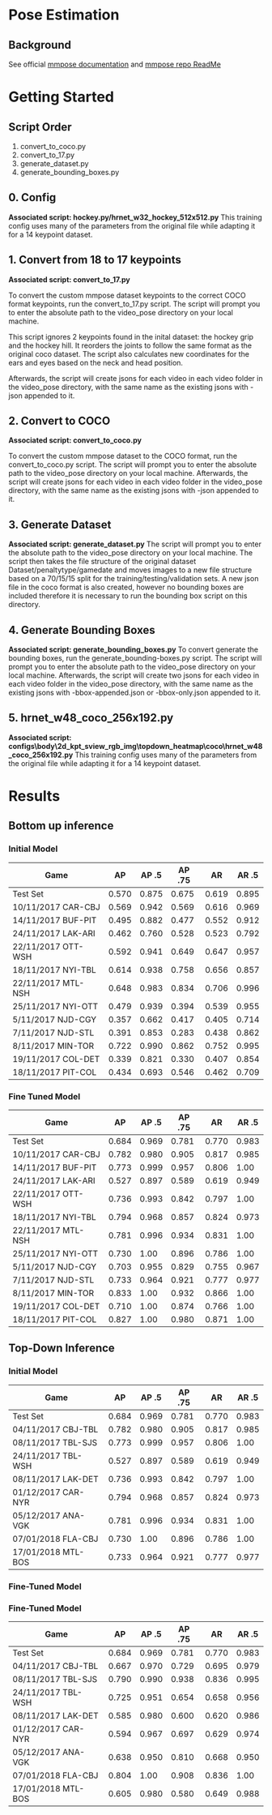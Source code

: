 # Pose Estimation

## Background
See official [mmpose documentation](https://mmpose.readthedocs.io/en/v0.29.0/) and [mmpose repo ReadMe](https://github.com/Pose-Estimation/mmpose/blob/master/README.md)

# Getting Started

## Script Order
1. convert_to_coco.py
1. convert_to_17.py
1. generate_dataset.py
1. generate_bounding_boxes.py

## 0. Config

**Associated script: hockey.py/hrnet_w32_hockey_512x512.py**
This training config uses many of the parameters from the original file while adapting it for a 14 keypoint dataset.

## 1. Convert from 18 to 17 keypoints

**Associated script: convert_to_17.py**

To convert the custom mmpose dataset keypoints to the correct COCO format keypoints, run the convert_to_17.py script. The script will prompt you to enter the absolute path to the video_pose directory on your local machine.

This script ignores 2 keypoints found in the inital dataset: the hockey grip and the hockey hill. It reorders the joints to follow the same format as the original coco dataset. The script also calculates new coordinates for the ears and eyes based on the neck and head position.

Afterwards, the script will create jsons for each video in each video folder in the video_pose directory, with the same name as the existing jsons with -json appended to it.

## 2. Convert to COCO

**Associated script: convert_to_coco.py**

To convert the custom mmpose dataset to the COCO format, run the convert_to_coco.py script. The script will prompt you to enter the absolute path to the video_pose directory on your local machine.
Afterwards, the script will create jsons for each video in each video folder in the video_pose directory, with the same name as the existing jsons with -json appended to it.

## 3. Generate Dataset

**Associated script: generate_dataset.py**
The script will prompt you to enter the absolute path to the video_pose directory on your local machine. The script then takes the file structure of the original dataset Dataset/penaltytype/gamedate and moves images to a new file structure based on a 70/15/15 split for the training/testing/validation sets. A new json file in the coco format is also created, however no bounding boxes are included therefore it is necessary to run the bounding box script on this directory.

## 4. Generate Bounding Boxes

**Associated script: generate_bounding_boxes.py**
To convert generate the bounding boxes, run the generate_bounding-boxes.py script. The script will prompt you to enter the absolute path to the video_pose directory on your local machine. Afterwards, the script will create two jsons for each video in each video folder in the video_pose directory, with the same name as the existing jsons with -bbox-appended.json or -bbox-only.json appended to it.

## 5. hrnet_w48_coco_256x192.py

**Associated script: configs\body\2d_kpt_sview_rgb_img\topdown_heatmap\coco\hrnet_w48_coco_256x192.py**
This training config uses many of the parameters from the original file while adapting it for a 14 keypoint dataset.

# Results

## Bottom up inference

### Initial Model
|  Game               |  AP       | AP .5      | AP .75     |  AR        | AR .5      |
|---------------------|-----------|------------|------------|------------|------------|
| Test Set            | 0.570     | 0.875      | 0.675      |  0.619     | 0.895      |
| 10/11/2017 CAR-CBJ  | 0.569     | 0.942      | 0.569      |  0.616     | 0.969      |
| 14/11/2017 BUF-PIT  | 0.495     | 0.882      | 0.477      |  0.552     | 0.912      |
| 24/11/2017 LAK-ARI  | 0.462     | 0.760      | 0.528      |  0.523     | 0.792      |
| 22/11/2017 OTT-WSH  | 0.592     | 0.941      | 0.649      |  0.647     | 0.957      |
| 18/11/2017 NYI-TBL  | 0.614     | 0.938      | 0.758      |  0.656     | 0.857      |
| 22/11/2017 MTL-NSH  | 0.648     | 0.983      | 0.834      |  0.706     | 0.996      |
| 25/11/2017 NYI-OTT  | 0.479     | 0.939      | 0.394      |  0.539     | 0.955      |
| 5/11/2017 NJD-CGY   | 0.357     | 0.662      | 0.417      |  0.405     | 0.714      |
| 7/11/2017 NJD-STL   | 0.391     | 0.853      | 0.283      |  0.438     | 0.862      |
| 8/11/2017 MIN-TOR   | 0.722     | 0.990      | 0.862      |  0.752     | 0.995      |
| 19/11/2017 COL-DET  | 0.339     | 0.821      | 0.330      |  0.407     | 0.854      |
| 18/11/2017 PIT-COL  | 0.434     | 0.693      | 0.546      |  0.462     | 0.709      |
### Fine Tuned Model
|  Game               |  AP       | AP .5      | AP .75     |  AR        | AR .5      |
|---------------------|-----------|------------|------------|------------|------------|
| Test Set            | 0.684     | 0.969      | 0.781      |  0.770     | 0.983      |
| 10/11/2017 CAR-CBJ  | 0.782     | 0.980      | 0.905      |  0.817     | 0.985      |
| 14/11/2017 BUF-PIT  | 0.773     | 0.999      | 0.957      |  0.806     | 1.00       |
| 24/11/2017 LAK-ARI  | 0.527     | 0.897      | 0.589      |  0.619     | 0.949      |
| 22/11/2017 OTT-WSH  | 0.736     | 0.993      | 0.842      |  0.797     | 1.00       |
| 18/11/2017 NYI-TBL  | 0.794     | 0.968      | 0.857      |  0.824     | 0.973      |
| 22/11/2017 MTL-NSH  | 0.781     | 0.996      | 0.934      |  0.831     | 1.00       |
| 25/11/2017 NYI-OTT  | 0.730     | 1.00       | 0.896      |  0.786     | 1.00       |
| 5/11/2017 NJD-CGY   | 0.703     | 0.955      | 0.829      |  0.755     | 0.967      |
| 7/11/2017 NJD-STL   | 0.733     | 0.964      | 0.921      |  0.777     | 0.977      |
| 8/11/2017 MIN-TOR   | 0.833     | 1.00       | 0.932      |  0.866     | 1.00       |
| 19/11/2017 COL-DET  | 0.710     | 1.00       | 0.874      |  0.766     | 1.00       |
| 18/11/2017 PIT-COL  | 0.827     | 1.00       | 0.980      |  0.871     | 1.00       |

## Top-Down Inference 

### Initial Model
|  Game               |  AP       | AP .5      | AP .75     |  AR        | AR .5      |
|---------------------|-----------|------------|------------|------------|------------|
| Test Set            | 0.684     | 0.969      | 0.781      |  0.770     | 0.983      |
| 04/11/2017 CBJ-TBL  | 0.782     | 0.980      | 0.905      |  0.817     | 0.985      |
| 08/11/2017 TBL-SJS  | 0.773     | 0.999      | 0.957      |  0.806     | 1.00       |
| 24/11/2017 TBL-WSH  | 0.527     | 0.897      | 0.589      |  0.619     | 0.949      |
| 08/11/2017 LAK-DET  | 0.736     | 0.993      | 0.842      |  0.797     | 1.00       |
| 01/12/2017 CAR-NYR  | 0.794     | 0.968      | 0.857      |  0.824     | 0.973      |
| 05/12/2017 ANA-VGK  | 0.781     | 0.996      | 0.934      |  0.831     | 1.00       |
| 07/01/2018 FLA-CBJ  | 0.730     | 1.00       | 0.896      |  0.786     | 1.00       |
| 17/01/2018 MTL-BOS  | 0.733     | 0.964      | 0.921      |  0.777     | 0.977      |
### Fine-Tuned Model

### Fine-Tuned Model
|  Game               |  AP       | AP .5      | AP .75     |  AR        | AR .5      |
|---------------------|-----------|------------|------------|------------|------------|
| Test Set            | 0.684     | 0.969      | 0.781      |  0.770     | 0.983      |
| 04/11/2017 CBJ-TBL  | 0.667     | 0.970      | 0.729      |  0.695     | 0.979      |
| 08/11/2017 TBL-SJS  | 0.790     | 0.990      | 0.938      |  0.836     | 0.995      |
| 24/11/2017 TBL-WSH  | 0.725     | 0.951      | 0.654      |  0.658     | 0.956      |
| 08/11/2017 LAK-DET  | 0.585     | 0.980      | 0.600      |  0.620     | 0.986      |
| 01/12/2017 CAR-NYR  | 0.594     | 0.967      | 0.697      |  0.629     | 0.974      |
| 05/12/2017 ANA-VGK  | 0.638     | 0.950      | 0.810      |  0.668     | 0.950      |
| 07/01/2018 FLA-CBJ  | 0.804     | 1.00       | 0.908      |  0.836     | 1.00       |
| 17/01/2018 MTL-BOS  | 0.605     | 0.980      | 0.580      |  0.649     | 0.988      |

